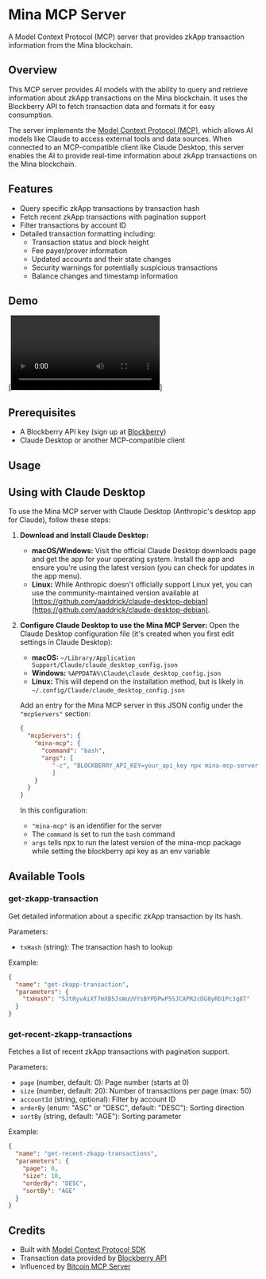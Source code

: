 # Mina MCP Server

A Model Context Protocol (MCP) server that provides zkApp transaction information from the Mina blockchain.

## Overview

This MCP server provides AI models with the ability to query and retrieve information about zkApp transactions on the Mina blockchain. It uses the Blockberry API to fetch transaction data and formats it for easy consumption.

The server implements the [Model Context Protocol (MCP)](https://github.com/modelcontextprotocol/spec), which allows AI models like Claude to access external tools and data sources. When connected to an MCP-compatible client like Claude Desktop, this server enables the AI to provide real-time information about zkApp transactions on the Mina blockchain.

## Features

- Query specific zkApp transactions by transaction hash
- Fetch recent zkApp transactions with pagination support
- Filter transactions by account ID
- Detailed transaction formatting including:
  - Transaction status and block height
  - Fee payer/prover information
  - Updated accounts and their state changes
  - Security warnings for potentially suspicious transactions
  - Balance changes and timestamp information

## Demo
 
 [![Talk to the mina blokchain!](./mina-mcp-server.mp4)]
 
## Prerequisites

- A Blockberry API key (sign up at [Blockberry](https://blockberry.one))
- Claude Desktop or another MCP-compatible client

## Usage

## Using with Claude Desktop

To use the Mina MCP server with Claude Desktop (Anthropic's desktop app for Claude), follow these steps:

1. **Download and Install Claude Desktop:**
   * **macOS/Windows:** Visit the official Claude Desktop downloads page and get the app for your operating system. Install the app and ensure you're using the latest version (you can check for updates in the app menu).
   * **Linux:** While Anthropic doesn't officially support Linux yet, you can use the community-maintained version available at [https://github.com/aaddrick/claude-desktop-debian](https://github.com/aaddrick/claude-desktop-debian).

2. **Configure Claude Desktop to use the Mina MCP Server:** Open the Claude Desktop configuration file (it's created when you first edit settings in Claude Desktop):
   * **macOS:** `~/Library/Application Support/Claude/claude_desktop_config.json`
   * **Windows:** `%APPDATA%\Claude\claude_desktop_config.json`
   * **Linux:** This will depend on the installation method, but is likely in `~/.config/Claude/claude_desktop_config.json`

   Add an entry for the Mina MCP server in this JSON config under the `"mcpServers"` section:

   ```json
   {
     "mcpServers": {
       "mina-mcp": {
         "command": "bash",
         "args": [
            "-c", "BLOCKBERRY_API_KEY=your_api_key npx mina-mcp-server"
            ]         
       }
     }
   }
   ```

   In this configuration:
   - `"mina-mcp"` is an identifier for the server
   - The `command` is set to run the `bash` command
   - `args` tells npx to run the latest version of the mina-mcp package while setting the blockberry api key as an env variable

## Available Tools

### get-zkapp-transaction

Get detailed information about a specific zkApp transaction by its hash.

Parameters:
- `txHash` (string): The transaction hash to lookup

Example:
```json
{
  "name": "get-zkapp-transaction",
  "parameters": {
    "txHash": "5JtRyvAiXf7mXB5JsWuUVYsBYPDPwP55JCAPR2cDG8yRb1Pc3q8T"
  }
}
```

### get-recent-zkapp-transactions

Fetches a list of recent zkApp transactions with pagination support.

Parameters:
- `page` (number, default: 0): Page number (starts at 0)
- `size` (number, default: 20): Number of transactions per page (max: 50)
- `accountId` (string, optional): Filter by account ID
- `orderBy` (enum: "ASC" or "DESC", default: "DESC"): Sorting direction
- `sortBy` (string, default: "AGE"): Sorting parameter

Example:
```json
{
  "name": "get-recent-zkapp-transactions",
  "parameters": {
    "page": 0,
    "size": 10,
    "orderBy": "DESC",
    "sortBy": "AGE"
  }
}
```

## Credits

- Built with [Model Context Protocol SDK](https://github.com/modelcontextprotocol/sdk)
- Transaction data provided by [Blockberry API](https://blockberry.one)
- Influenced by [Bitcoin MCP Server](https://github.com/AbdelStark/bitcoin-mcp)